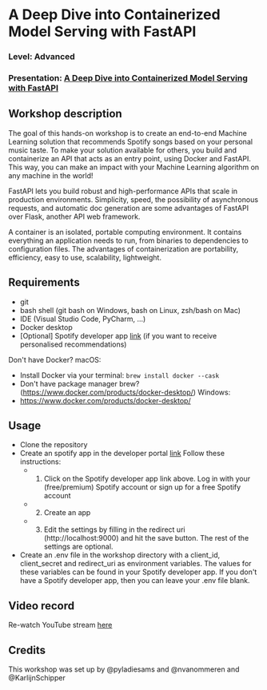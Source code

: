 
# A Deep Dive into Containerized Model Serving with FastAPI
### Level: Advanced
### Presentation: [A Deep Dive into Containerized Model Serving with FastAPI](workshop/Presentation_PyLadies_FastAPI.pptx)

## Workshop description

The goal of this hands-on workshop is to create an end-to-end Machine Learning solution that recommends Spotify songs based on your personal music taste. To make your solution available for others, you build and containerize an API that acts as an entry point, using Docker and FastAPI. This way, you can make an impact with your Machine Learning algorithm on any machine in the world! 

FastAPI lets you build robust and high-performance APIs that scale in production environments. Simplicity, speed, the possibility of asynchronous requests, and automatic doc generation are some advantages of FastAPI over Flask, another API web framework.

A container is an isolated, portable computing environment. It contains everything an application needs to run, from binaries to dependencies to configuration files. The advantages of containerization are portability, efficiency, easy to use, scalability, lightweight. 

## Requirements

+ git
+ bash shell (git bash on Windows, bash on Linux, zsh/bash on Mac)
+ IDE (Visual Studio Code, PyCharm, ...)
+ Docker desktop
+ [Optional] Spotify developer app [link](https://developer.spotify.com/dashboard/login) (if you want to receive personalised recommendations)

Don't have Docker? 
macOS:
- Install Docker via your terminal: `brew install docker --cask`
- Don't have package manager brew? (https://www.docker.com/products/docker-desktop/)
Windows:
- https://www.docker.com/products/docker-desktop/


## Usage
* Clone the repository
* Create an spotify app in the developer portal [link](https://developer.spotify.com/dashboard/login) Follow these instructions:
  + 1. Click on the Spotify developer app link above. Log in with your (free/premium) Spotify account or sign up for a free Spotify account
  + 2. Create an app
  + 3. Edit the settings by filling in the redirect uri (http://localhost:9000) and hit the save button. The rest of the settings are optional.
* Create an .env file in the workshop directory with a client_id, client_secret and redirect_uri as environment variables. The values for these variables can be found in your Spotify developer app. If you don't have a Spotify developer app, then you can leave your .env file blank.


## Video record
Re-watch YouTube stream [here](https://youtu.be/CBeliQek-Pw)

## Credits
This workshop was set up by @pyladiesams and @nvanommeren and @KarlijnSchipper
